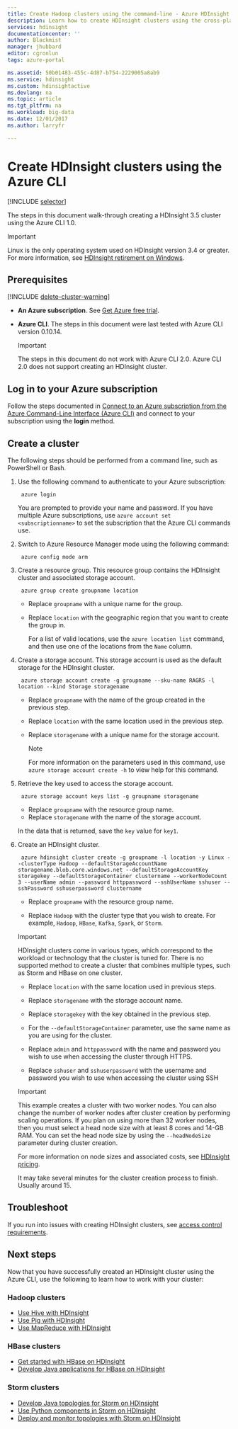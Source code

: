 ```yaml
---
title: Create Hadoop clusters using the command-line - Azure HDInsight | Microsoft Docs
description: Learn how to create HDInsight clusters using the cross-platform Azure CLI 1.0.
services: hdinsight
documentationcenter: ''
author: Blackmist
manager: jhubbard
editor: cgronlun
tags: azure-portal

ms.assetid: 50b01483-455c-4d87-b754-2229005a8ab9
ms.service: hdinsight
ms.custom: hdinsightactive
ms.devlang: na
ms.topic: article
ms.tgt_pltfrm: na
ms.workload: big-data
ms.date: 12/01/2017
ms.author: larryfr

---
```

# Create HDInsight clusters using the Azure CLI

[!INCLUDE [selector](../../includes/hdinsight-create-linux-cluster-selector.md)]

The steps in this document walk-through creating a HDInsight 3.5 cluster using the Azure CLI 1.0.

> [!IMPORTANT]
> Linux is the only operating system used on HDInsight version 3.4 or greater. For more information, see [HDInsight retirement on Windows](hdinsight-component-versioning.md#hdinsight-windows-retirement).


## Prerequisites

[!INCLUDE [delete-cluster-warning](../../includes/hdinsight-delete-cluster-warning.md)]

* **An Azure subscription**. See [Get Azure free trial](https://azure.microsoft.com/documentation/videos/get-azure-free-trial-for-testing-hadoop-in-hdinsight/).

* **Azure CLI**. The steps in this document were last tested with Azure CLI version 0.10.14.

    > [!IMPORTANT]
    > The steps in this document do not work with Azure CLI 2.0. Azure CLI 2.0 does not support creating an HDInsight cluster.

## Log in to your Azure subscription

Follow the steps documented in [Connect to an Azure subscription from the Azure Command-Line Interface (Azure CLI)](/cli/azure/authenticate-azure-cli) and connect to your subscription using the **login** method.

## Create a cluster

The following steps should be performed from a command line, such as PowerShell or Bash.

1. Use the following command to authenticate to your Azure subscription:

        azure login

    You are prompted to provide your name and password. If you have multiple Azure subscriptions, use `azure account set <subscriptionname>` to set the subscription that the Azure CLI commands use.

2. Switch to Azure Resource Manager mode using the following command:

        azure config mode arm

3. Create a resource group. This resource group contains the HDInsight cluster and associated storage account.

        azure group create groupname location

    * Replace `groupname` with a unique name for the group.

    * Replace `location` with the geographic region that you want to create the group in.

       For a list of valid locations, use the `azure location list` command, and then use one of the locations from the `Name` column.

4. Create a storage account. This storage account is used as the default storage for the HDInsight cluster.

        azure storage account create -g groupname --sku-name RAGRS -l location --kind Storage storagename

    * Replace `groupname` with the name of the group created in the previous step.

    * Replace `location` with the same location used in the previous step.

    * Replace `storagename` with a unique name for the storage account.

        > [!NOTE]
        > For more information on the parameters used in this command, use `azure storage account create -h` to view help for this command.

5. Retrieve the key used to access the storage account.

        azure storage account keys list -g groupname storagename

    * Replace `groupname` with the resource group name.
    * Replace `storagename` with the name of the storage account.

     In the data that is returned, save the `key` value for `key1`.

6. Create an HDInsight cluster.

        azure hdinsight cluster create -g groupname -l location -y Linux --clusterType Hadoop --defaultStorageAccountName storagename.blob.core.windows.net --defaultStorageAccountKey storagekey --defaultStorageContainer clustername --workerNodeCount 3 --userName admin --password httppassword --sshUserName sshuser --sshPassword sshuserpassword clustername

    * Replace `groupname` with the resource group name.

    * Replace `Hadoop` with the cluster type that you wish to create. For example, `Hadoop`, `HBase`, `Kafka`, `Spark`, or `Storm`.

     > [!IMPORTANT]
     > HDInsight clusters come in various types, which correspond to the workload or technology that the cluster is tuned for. There is no supported method to create a cluster that combines multiple types, such as Storm and HBase on one cluster.

    * Replace `location` with the same location used in previous steps.

    * Replace `storagename` with the storage account name.

    * Replace `storagekey` with the key obtained in the previous step.

    * For the `--defaultStorageContainer` parameter, use the same name as you are using for the cluster.

    * Replace `admin` and `httppassword` with the name and password you wish to use when accessing the cluster through HTTPS.

    * Replace `sshuser` and `sshuserpassword` with the username and password you wish to use when accessing the cluster using SSH

    > [!IMPORTANT]
    > This example creates a cluster with two worker nodes. You can also change the number of worker nodes after cluster creation by performing scaling operations. If you plan on using more than 32 worker nodes, then you must select a head node size with at least 8 cores and 14-GB RAM. You can set the head node size by using the `--headNodeSize` parameter during cluster creation.
    >
    > For more information on node sizes and associated costs, see [HDInsight pricing](https://azure.microsoft.com/pricing/details/hdinsight/).

    It may take several minutes for the cluster creation process to finish. Usually around 15.

## Troubleshoot

If you run into issues with creating HDInsight clusters, see [access control requirements](hdinsight-administer-use-portal-linux.md#create-clusters).

## Next steps

Now that you have successfully created an HDInsight cluster using the Azure CLI, use the following to learn how to work with your cluster:

### Hadoop clusters

* [Use Hive with HDInsight](hadoop/hdinsight-use-hive.md)
* [Use Pig with HDInsight](hadoop/hdinsight-use-pig.md)
* [Use MapReduce with HDInsight](hadoop/hdinsight-use-mapreduce.md)

### HBase clusters

* [Get started with HBase on HDInsight](hbase/apache-hbase-tutorial-get-started-linux.md)
* [Develop Java applications for HBase on HDInsight](hbase/apache-hbase-build-java-maven-linux.md)

### Storm clusters

* [Develop Java topologies for Storm on HDInsight](storm/apache-storm-develop-java-topology.md)
* [Use Python components in Storm on HDInsight](storm/apache-storm-develop-python-topology.md)
* [Deploy and monitor topologies with Storm on HDInsight](storm/apache-storm-deploy-monitor-topology-linux.md)

